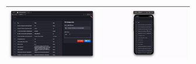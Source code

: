 
|    ![Image](docs/assets/storage_view_desktop.gif) | ![Image](docs/assets/storage_view_mobile2.gif) |
| :------------------------------: | :------------------------------: |